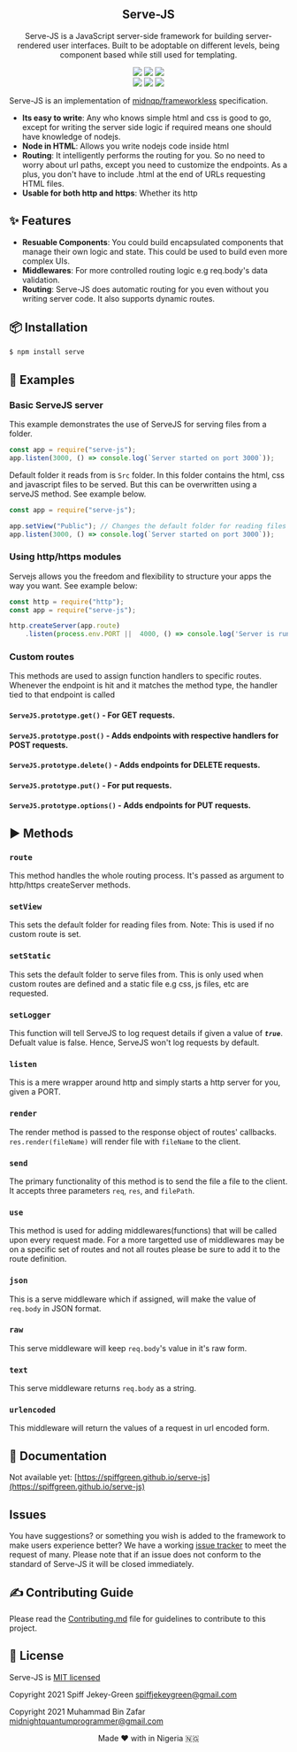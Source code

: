 <div align="center">
<h2>Serve-JS</h2>

<p>Serve-JS is a JavaScript server-side framework for building server-rendered user interfaces. Built to be adoptable on different levels, being  component based while still used for templating.</p>

![](https://img.shields.io/github/license/SpiffGreen/serve-js)
![](https://img.shields.io/github/issues/SpiffGreen/serve-js)
![](https://img.shields.io/github/forks/SpiffGreen/serve-js)<br>
![](https://img.shields.io/github/stars/SpiffGreen/serve-js)
![](https://img.shields.io/snyk/vulnerabilities/github/spiffgreen/serve-js)
![](https://img.shields.io/github/watchers/spiffgreen/serve-js?style=social)

</div>

Serve-JS is an implementation of [midnqp/frameworkless](https://github.com/midnqp/frameworkless) specification.
* __Its easy to write__: Any who knows simple html and css is good to go, except for writing the server side logic if required means one should have knowledge of nodejs.
* __Node in HTML__: Allows you write nodejs code inside html
* __Routing__: It intelligently performs the routing for you. So no need to worry about url paths, except you need to customize the endpoints. As a plus, you don't have to include .html at the end of URLs requesting HTML files.
* __Usable for both http and https__: Whether its http

## ✨ Features
* __Resuable Components__: You could build encapsulated components that manage their own logic and state. This could be used to build even more complex UIs.
* __Middlewares__: For more controlled routing logic e.g req.body's data validation.
* __Routing__: Serve-JS does automatic routing for you even without you writing server code. It also supports dynamic routes.

## 📦 Installation

```sh
$ npm install serve
```

## 🚀 Examples

### Basic ServeJS server
This example demonstrates the use of ServeJS for serving files from a folder.
```js
const app = require("serve-js");
app.listen(3000, () => console.log(`Server started on port 3000`));
```
Default folder it reads from is `Src` folder. In this folder contains the html, css and javascript files to be served. But this can be overwritten using a serveJS method. See example below.
```js
const app = require("serve-js");

app.setView("Public"); // Changes the default folder for reading files from.
app.listen(3000, () => console.log(`Server started on port 3000`));
```

### Using http/https modules
Servejs allows you the freedom and flexibility to structure your apps the way you want.
See example below:
```js
const http = require("http");
const app = require("serve-js");

http.createServer(app.route)
    .listen(process.env.PORT ||  4000, () => console.log('Server is running on PORT 3000'));
```

### Custom routes
This methods are used to assign function handlers to specific routes. Whenever the endpoint is hit and it matches the method type, the handler tied to that endpoint is called
#### `ServeJS.prototype.get()` - For GET requests.
#### `ServeJS.prototype.post()` - Adds endpoints with respective handlers for POST requests.
#### `ServeJS.prototype.delete()` - Adds endpoints for DELETE requests.
#### `ServeJS.prototype.put()` - For put requests.
#### `ServeJS.prototype.options()` - Adds endpoints for PUT requests.

## ▶️ Methods
### `route`
This method handles the whole routing process. It's passed as argument to http/https createServer methods.
### `setView`
This sets the default folder for reading files from. Note: This is used if no custom route is set.
### `setStatic`
This sets the default folder to serve files from. This is only used when custom routes are defined and a static file e.g css, js files, etc are requested.
### `setLogger`
This function will tell ServeJS to log request details if given a value of __*`true`*__. Defualt value is false. Hence, ServeJS won't log requests by default.
### `listen`
This is a mere wrapper around http and simply starts a http server for you, given a PORT.
### `render`
The render method is passed to the response object of routes' callbacks. `res.render(fileName)` will render file with `fileName` to the client.
### `send`
The primary functionality of this method is to send the file a file to the client. It accepts three parameters `req`, `res`, and `filePath`.
### `use`
This method is used for adding middlewares(functions) that will be called upon every request made. For a more targetted use of middlewares may be on a specific set of routes and not all routes please be sure to add it to the route definition.

### `json`
This is a serve middleware which if assigned, will make the value of `req.body` in JSON format.
### `raw`
This serve middleware will keep `req.body`'s value in it's raw form.
### `text`
This serve middleware returns `req.body` as a string.
### `urlencoded`
This middleware will return the values of a request in url encoded form.

## 📕 Documentation
Not available yet: [https://spiffgreen.github.io/serve-js](https://spiffgreen.github.io/serve-js)

## Issues
You have suggestions? or something you wish is added to the framework to make users experience better? We have a working [issue tracker](https://github.com/SpiffGreen/serve-js/issues) to meet the request of many. Please note that if an issue does not conform to the standard of Serve-JS it will be closed immediately.

## ✍️ Contributing Guide
Please read the [Contributing.md](./CONTRIBUTING.md) file for guidelines to contribute to this project.

## 📜 License
Serve-JS is [MIT licensed](./LICENSE)

Copyright 2021 Spiff Jekey-Green <spiffjekeygreen@gmail.com>

Copyright 2021 Muhammad Bin Zafar <midnightquantumprogrammer@gmail.com>

<p align="center">Made ❤️ with in Nigeria 🇳🇬</p>
